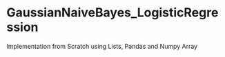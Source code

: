 # GaussianNaiveBayes_LogisticRegression
Implementation from Scratch using Lists, Pandas and Numpy Array

